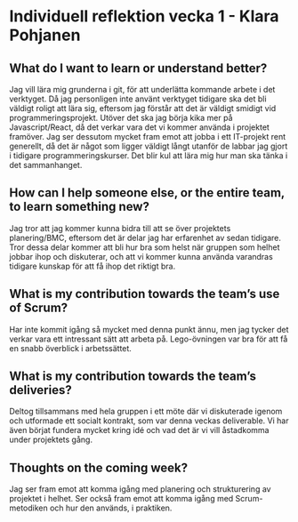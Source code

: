# Individuell reflektion vecka 1 - Klara Pohjanen
## What do I want to learn or understand better?
Jag vill lära mig grunderna i git, för att underlätta kommande arbete i det verktyget. Då jag personligen inte använt verktyget tidigare ska det bli väldigt roligt att lära sig, eftersom jag förstår att det är väldigt smidigt vid programmeringsprojekt. Utöver det ska jag börja kika mer på Javascript/React, då det verkar vara det vi kommer använda i projektet framöver. Jag ser dessutom mycket fram emot att jobba i ett IT-projekt rent generellt, då det är något som ligger väldigt långt utanför de labbar jag gjort i tidigare programmeringskurser. Det blir kul att lära mig hur man ska tänka i det sammanhanget. 

## How can I help someone else, or the entire team, to learn something new?
Jag tror att jag kommer kunna bidra till att se över projektets planering/BMC, eftersom det är delar jag har erfarenhet av sedan tidigare. Tror dessa delar kommer att bli hur bra som helst när gruppen som helhet jobbar ihop och diskuterar, och att vi kommer kunna använda varandras tidigare kunskap för att få ihop det riktigt bra.  

## What is my contribution towards the team’s use of Scrum?
Har inte kommit igång så mycket med denna punkt ännu, men jag tycker det verkar vara ett intressant sätt att arbeta på. Lego-övningen var bra för att få en snabb överblick i arbetssättet. 

## What is my contribution towards the team’s deliveries?
Deltog tillsammans med hela gruppen i ett möte där vi diskuterade igenom och utformade ett socialt kontrakt, som var denna veckas deliverable. Vi har även börjat fundera mycket kring idé och vad det är vi vill åstadkomma under projektets gång. 

## Thoughts on the coming week? 
Jag ser fram emot att komma igång med planering och strukturering av projektet i helhet. Ser också fram emot att komma igång med Scrum-metodiken och hur den används, i praktiken. 